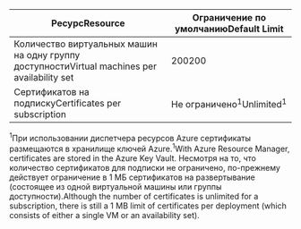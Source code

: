 | <span data-ttu-id="c804e-101">Ресурс</span><span class="sxs-lookup"><span data-stu-id="c804e-101">Resource</span></span> | <span data-ttu-id="c804e-102">Ограничение по умолчанию</span><span class="sxs-lookup"><span data-stu-id="c804e-102">Default Limit</span></span> |
| --- | --- |
| <span data-ttu-id="c804e-103">Количество виртуальных машин на одну группу доступности</span><span class="sxs-lookup"><span data-stu-id="c804e-103">Virtual machines per availability set</span></span> | <span data-ttu-id="c804e-104">200</span><span class="sxs-lookup"><span data-stu-id="c804e-104">200</span></span> |
| <span data-ttu-id="c804e-105">Сертификатов на подписку</span><span class="sxs-lookup"><span data-stu-id="c804e-105">Certificates per subscription</span></span> |<span data-ttu-id="c804e-106">Не ограничено<sup>1</sup></span><span class="sxs-lookup"><span data-stu-id="c804e-106">Unlimited<sup>1</sup></span></span> |

<span data-ttu-id="c804e-107"><sup>1</sup>При использовании диспетчера ресурсов Azure сертификаты размещаются в хранилище ключей Azure.</span><span class="sxs-lookup"><span data-stu-id="c804e-107"><sup>1</sup>With Azure Resource Manager, certificates are stored in the Azure Key Vault.</span></span> <span data-ttu-id="c804e-108">Несмотря на то, что количество сертификатов для подписки не ограничено, по-прежнему действует ограничение в 1 МБ сертификатов на развертывание (состоящее из одной виртуальной машины или группы доступности).</span><span class="sxs-lookup"><span data-stu-id="c804e-108">Although the number of certificates is unlimited for a subscription, there is still a 1 MB limit of certificates per deployment (which consists of either a single VM or an availability set).</span></span>

